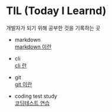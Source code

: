 # TIL (Today I Learnd)

개발자가 되기 위해 공부한 것을 기록하는 곳

- markdown <br>
[markdown 이란](https://github.com/sotthang/TIL/blob/master/markdown/markdown.md)

- cli <br>
[cli 란](https://github.com/sotthang/TIL/blob/master/cli/cli.md)

- git <br>
[git 이란](https://github.com/sotthang/TIL/blob/master/git/git.md)

- coding test study <br>
[코딩테스트 연습](https://github.com/sotthang/coding_study)
